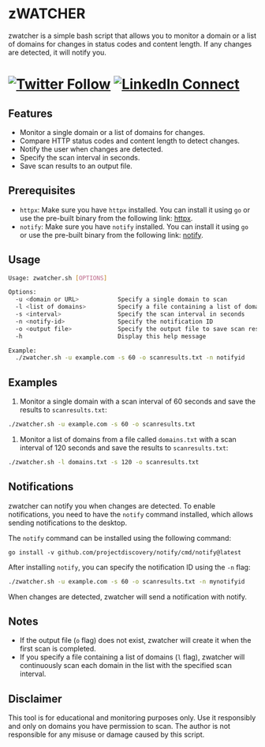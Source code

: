 # zWATCHER

zwatcher is a simple bash script that allows you to monitor a domain or a list of domains for changes in status codes and content length. If any changes are detected, it will notify you.

#  [![Twitter Follow](https://img.shields.io/twitter/follow/71ntr?style=social)](https://twitter.com/71ntr) [![LinkedIn Connect](https://img.shields.io/badge/LinkedIn-Connect-blue)](https://www.linkedin.com/in/71ntr/)
## Features

- Monitor a single domain or a list of domains for changes.
- Compare HTTP status codes and content length to detect changes.
- Notify the user when changes are detected.
- Specify the scan interval in seconds.
- Save scan results to an output file.

## Prerequisites

- `httpx`: Make sure you have `httpx` installed. You can install it using `go` or use the pre-built binary from the following link: [httpx](https://github.com/projectdiscovery/httpx/releases).
- `notify`: Make sure you have `notify` installed. You can install it using `go` or use the pre-built binary from the following link: [notify](https://github.com/projectdiscovery/notify).

## Usage

```bash
Usage: zwatcher.sh [OPTIONS]

Options:
  -u <domain or URL>           Specify a single domain to scan
  -l <list of domains>         Specify a file containing a list of domains to scan
  -s <interval>                Specify the scan interval in seconds
  -n <notify-id>               Specify the notification ID
  -o <output file>             Specify the output file to save scan results
  -h                           Display this help message

Example:
  ./zwatcher.sh -u example.com -s 60 -o scanresults.txt -n notifyid

```

## Examples

1. Monitor a single domain with a scan interval of 60 seconds and save the results to `scanresults.txt`:

```bash
./zwatcher.sh -u example.com -s 60 -o scanresults.txt
```

1. Monitor a list of domains from a file called `domains.txt` with a scan interval of 120 seconds and save the results to `scanresults.txt`:

```bash
./zwatcher.sh -l domains.txt -s 120 -o scanresults.txt
```

## Notifications

zwatcher can notify you when changes are detected. To enable notifications, you need to have the `notify` command installed, which allows sending notifications to the desktop.

The `notify` command can be installed using the following command:

```arduino
go install -v github.com/projectdiscovery/notify/cmd/notify@latest
```

After installing `notify`, you can specify the notification ID using the `-n` flag:

```bash
./zwatcher.sh -u example.com -s 60 -o scanresults.txt -n mynotifyid
```

When changes are detected, zwatcher will send a notification with notify.

## Notes

- If the output file (`o` flag) does not exist, zwatcher will create it when the first scan is completed.
- If you specify a file containing a list of domains (`l` flag), zwatcher will continuously scan each domain in the list with the specified scan interval.

## Disclaimer

This tool is for educational and monitoring purposes only. Use it responsibly and only on domains you have permission to scan. The author is not responsible for any misuse or damage caused by this script.
